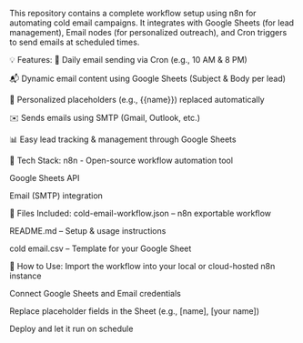 This repository contains a complete workflow setup using n8n for automating cold email campaigns. It integrates with Google Sheets (for lead management), Email nodes (for personalized outreach), and Cron triggers to send emails at scheduled times.

💡 Features:
📅 Daily email sending via Cron (e.g., 10 AM & 8 PM)

📬 Dynamic email content using Google Sheets (Subject & Body per lead)

🧠 Personalized placeholders (e.g., {{name}}) replaced automatically

✉️ Sends emails using SMTP (Gmail, Outlook, etc.)

📊 Easy lead tracking & management through Google Sheets

🔧 Tech Stack:
n8n - Open-source workflow automation tool

Google Sheets API

Email (SMTP) integration

📁 Files Included:
cold-email-workflow.json – n8n exportable workflow

README.md – Setup & usage instructions

cold email.csv – Template for your Google Sheet

🚀 How to Use:
Import the workflow into your local or cloud-hosted n8n instance

Connect Google Sheets and Email credentials

Replace placeholder fields in the Sheet (e.g., [name], [your name])

Deploy and let it run on schedule

